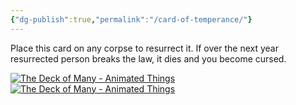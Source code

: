 ```yaml
---
{"dg-publish":true,"permalink":"/card-of-temperance/"}
---
```


Place this card on any corpse to resurrect it. If over the next year resurrected person breaks the law, it dies and you become cursed.


[![The Deck of Many - Animated Things](https://cdn11.bigcommerce.com/s-21yq40vu94/images/stencil/1280x1280/products/383/2021/Balance__57922.1624586119.gif?c=1)![The Deck of Many - Animated Things](https://encrypted-tbn0.gstatic.com/images?q=tbn:ANd9GcQYTAphT_m5ob1lRvMcJDJw6TVf9t4-6hfjKx2hfoTePg&s)](https://www.google.com/url?sa=i&url=https%3A%2F%2Fhitpointpress.com%2Fanimated-things&psig=AOvVaw0RnWFwOHImRuPMHwhp5Sid&ust=1713828796232000&source=images&cd=vfe&opi=89978449&ved=0CBEQjRxqFwoTCJDqpfa71IUDFQAAAAAdAAAAABAK)